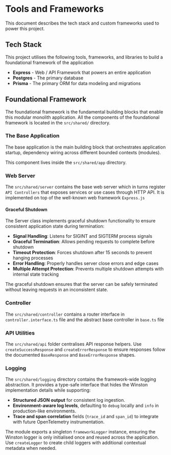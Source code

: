 # Tools and Frameworks
This document describes the tech stack and custom frameworks used to power this project.

## Tech Stack
This project utilises the following tools, frameworks, and libraries to build a foundational framework of the application

- **Express** - Web / API Framework that powers an entire application
- **Postgres** - The primary database
- **Prisma** - The primary ORM for data modeling and migrations

## Foundational Framework
The foundational framework is the fundamental building blocks that enable this modular monolith application. All the components of the foundational framework is located in the `src/shared/` directory.

### The Base Application
The base application is the main building block that orchestrates application startup, dependency wiring across different bounded contexts (modules).

This component lives inside the `src/shared/app` directory.

### Web Server
The `src/shared/server` contains the base web server which in turns register `API Controllers` that exposes services or use cases through HTTP API. It is implemented on top of the well-known web framework `Express.js`

#### Graceful Shutdown
The Server class implements graceful shutdown functionality to ensure consistent application state during termination:

- **Signal Handling**: Listens for SIGINT and SIGTERM process signals
- **Graceful Termination**: Allows pending requests to complete before shutdown
- **Timeout Protection**: Forces shutdown after 15 seconds to prevent hanging processes
- **Error Handling**: Properly handles server close errors and edge cases
- **Multiple Attempt Protection**: Prevents multiple shutdown attempts with internal state tracking

The graceful shutdown ensures that the server can be safely terminated without leaving requests in an inconsistent state.

### Controller
The `src/shared/controller` contains a router interface in `controller.interface.ts` file and the abstract base controller in `base.ts` file

### API Utilities
The `src/shared/api` folder centralises API response helpers. Use `createSuccessResponse` and `createErrorResponse` to ensure responses follow the documented `BaseResponse` and `BaseErrorResponse` shapes.

### Logging
The `src/shared/logging` directory contains the framework-wide logging abstraction. It provides a type-safe interface that hides the Winston implementation details while supporting:

- **Structured JSON output** for consistent log ingestion.
- **Environment-aware log levels**, defaulting to `debug` locally and `info` in production-like environments.
- **Trace and span correlation** fields (`trace_id` and `span_id`) to integrate with future OpenTelemetry instrumentation.

The module exports a singleton `frameworkLogger` instance, ensuring the Winston logger is only initialised once and reused across the application. Use `createLogger` to create child loggers with additional contextual metadata when needed.
